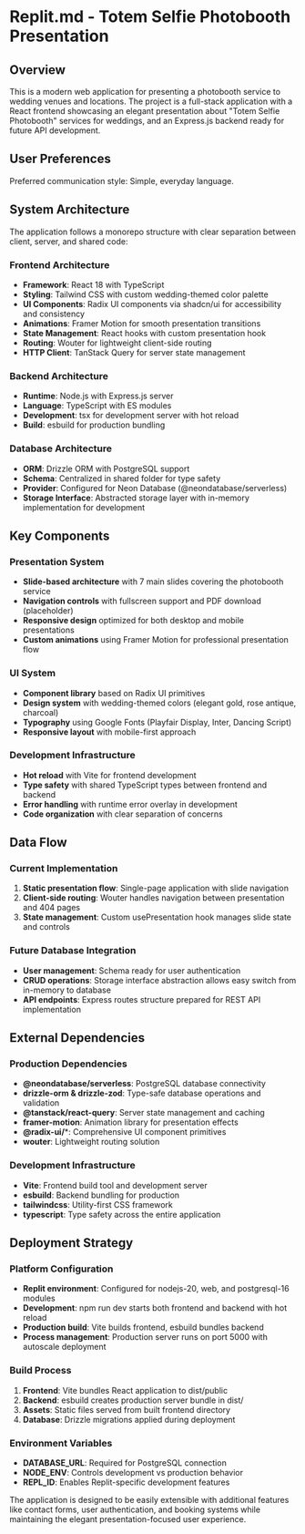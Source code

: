 # Replit.md - Totem Selfie Photobooth Presentation

## Overview

This is a modern web application for presenting a photobooth service to wedding venues and locations. The project is a full-stack application with a React frontend showcasing an elegant presentation about "Totem Selfie Photobooth" services for weddings, and an Express.js backend ready for future API development.

## User Preferences

Preferred communication style: Simple, everyday language.

## System Architecture

The application follows a monorepo structure with clear separation between client, server, and shared code:

### Frontend Architecture
- **Framework**: React 18 with TypeScript
- **Styling**: Tailwind CSS with custom wedding-themed color palette
- **UI Components**: Radix UI components via shadcn/ui for accessibility and consistency
- **Animations**: Framer Motion for smooth presentation transitions
- **State Management**: React hooks with custom presentation hook
- **Routing**: Wouter for lightweight client-side routing
- **HTTP Client**: TanStack Query for server state management

### Backend Architecture
- **Runtime**: Node.js with Express.js server
- **Language**: TypeScript with ES modules
- **Development**: tsx for development server with hot reload
- **Build**: esbuild for production bundling

### Database Architecture
- **ORM**: Drizzle ORM with PostgreSQL support
- **Schema**: Centralized in shared folder for type safety
- **Provider**: Configured for Neon Database (@neondatabase/serverless)
- **Storage Interface**: Abstracted storage layer with in-memory implementation for development

## Key Components

### Presentation System
- **Slide-based architecture** with 7 main slides covering the photobooth service
- **Navigation controls** with fullscreen support and PDF download (placeholder)
- **Responsive design** optimized for both desktop and mobile presentations
- **Custom animations** using Framer Motion for professional presentation flow

### UI System
- **Component library** based on Radix UI primitives
- **Design system** with wedding-themed colors (elegant gold, rose antique, charcoal)
- **Typography** using Google Fonts (Playfair Display, Inter, Dancing Script)
- **Responsive layout** with mobile-first approach

### Development Infrastructure
- **Hot reload** with Vite for frontend development
- **Type safety** with shared TypeScript types between frontend and backend
- **Error handling** with runtime error overlay in development
- **Code organization** with clear separation of concerns

## Data Flow

### Current Implementation
1. **Static presentation flow**: Single-page application with slide navigation
2. **Client-side routing**: Wouter handles navigation between presentation and 404 pages
3. **State management**: Custom usePresentation hook manages slide state and controls

### Future Database Integration
- **User management**: Schema ready for user authentication
- **CRUD operations**: Storage interface abstraction allows easy switch from in-memory to database
- **API endpoints**: Express routes structure prepared for REST API implementation

## External Dependencies

### Production Dependencies
- **@neondatabase/serverless**: PostgreSQL database connectivity
- **drizzle-orm & drizzle-zod**: Type-safe database operations and validation
- **@tanstack/react-query**: Server state management and caching
- **framer-motion**: Animation library for presentation effects
- **@radix-ui/***: Comprehensive UI component primitives
- **wouter**: Lightweight routing solution

### Development Infrastructure
- **Vite**: Frontend build tool and development server
- **esbuild**: Backend bundling for production
- **tailwindcss**: Utility-first CSS framework
- **typescript**: Type safety across the entire application

## Deployment Strategy

### Platform Configuration
- **Replit environment**: Configured for nodejs-20, web, and postgresql-16 modules
- **Development**: npm run dev starts both frontend and backend with hot reload
- **Production build**: Vite builds frontend, esbuild bundles backend
- **Process management**: Production server runs on port 5000 with autoscale deployment

### Build Process
1. **Frontend**: Vite bundles React application to dist/public
2. **Backend**: esbuild creates production server bundle in dist/
3. **Assets**: Static files served from built frontend directory
4. **Database**: Drizzle migrations applied during deployment

### Environment Variables
- **DATABASE_URL**: Required for PostgreSQL connection
- **NODE_ENV**: Controls development vs production behavior
- **REPL_ID**: Enables Replit-specific development features

The application is designed to be easily extensible with additional features like contact forms, user authentication, and booking systems while maintaining the elegant presentation-focused user experience.